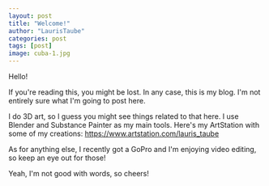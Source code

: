 ```yaml
---
layout: post
title: "Welcome!"
author: "LaurisTaube"
categories: post
tags: [post]
image: cuba-1.jpg
---
```


Hello!

If you're reading this, you might be lost.
In any case, this is my blog. I'm not entirely sure what I'm going to post here. 

I do 3D art, so I guess you might see things related to that here. I use Blender and Substance Painter as my main tools.
Here's my ArtStation with some of my creations: https://www.artstation.com/lauris_taube

As for anything else, I recently got a GoPro and I'm enjoying video editing, so keep an eye out for those!

Yeah, I'm not good with words, so cheers!
